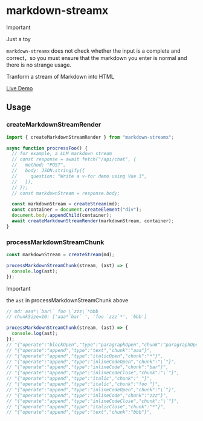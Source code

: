 # markdown-streamx

> [!IMPORTANT]
> Just a toy
>
> `markdown-streamx` does not check whether the input is a complete and correct，so you must ensure that the markdown you enter is normal and there is no strange usage.

Tranform a stream of Markdown into HTML

[Live Demo](https://linzhe141.github.io/markdown-stream/)

## Usage

### createMarkdownStreamRender

```ts
import { createMarkdownStreamRender } from "markdown-streamx";

async function procressFoo() {
  // for example, a LLM markdown stream
  // const response = await fetch("/api/chat", {
  //   method: "POST",
  //   body: JSON.stringify({
  //     question: "Write a v-for demo using Vue 3",
  //   }),
  // });
  // const markdownStream = response.body;

  const markdownStream = createStream(md);
  const container = document.createElement("div");
  document.body.appendChild(container);
  await createMarkdownStreamRender(markdownStream, container);
}
```

### processMarkdownStreamChunk

```ts
const markdownStream = createStream(md);

processMarkdownStreamChunk(stream, (ast) => {
  console.log(ast);
});
```

> [!IMPORTANT]
> the `ast` in processMarkdownStreamChunk above

```js
// md: aaa*\`bar\` foo \`zzz\`*bbb
// chunkSize=10: ['aaa*`bar` ', 'foo `zzz`*', 'bbb']

processMarkdownStreamChunk(stream, (ast) => {
  console.log(ast);
});
// "{"operate":"blockOpen","type":"paragraphOpen","chunk":"paragraphOpen"}",
// "{"operate":"append","type":"text","chunk":"aaa"}",
// "{"operate":"append","type":"italicOpen","chunk":"*"}",
// "{"operate":"append","type":"inlineCodeOpen","chunk":"\`"}",
// "{"operate":"append","type":"inlineCode","chunk":"bar"}",
// "{"operate":"append","type":"inlineCodeClose","chunk":"\`"}",
// "{"operate":"append","type":"italic","chunk":" "}",
// "{"operate":"append","type":"italic","chunk":"foo "}",
// "{"operate":"append","type":"inlineCodeOpen","chunk":"\`"}",
// "{"operate":"append","type":"inlineCode","chunk":"zzz"}",
// "{"operate":"append","type":"inlineCodeClose","chunk":"\`"}",
// "{"operate":"append","type":"italicClose","chunk":"*"}",
// "{"operate":"append","type":"text","chunk":"bbb"}",
```

